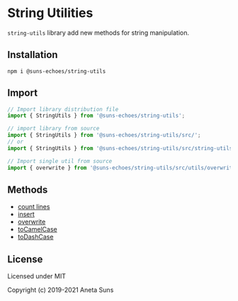 String Utilities
================

`string-utils` library add new methods for string manipulation.


Installation
------------

`npm i @suns-echoes/string-utils`


Import
------

```js
// Import library distribution file
import { StringUtils } from '@suns-echoes/string-utils';
```

```js
// import library from source
import { StringUtils } from '@suns-echoes/string-utils/src/';
// or
import { StringUtils } from '@suns-echoes/string-utils/src/string-utils';
```

```js
// Import single util from source
import { overwrite } from '@suns-echoes/string-utils/src/utils/overwrite';
```


Methods
-------

* [count lines](./docs/utils/count-lines.md)
* [insert](./docs/utils/insert.md)
* [overwrite](./docs/utils/overwrite.md)
* [toCamelCase](./docs/utils/to-camel-case.md)
* [toDashCase](./docs/utils/to-dash-case.md)


License
-------

Licensed under MIT

Copyright (c) 2019-2021 Aneta Suns
